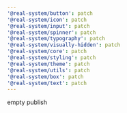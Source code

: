 ```yaml
---
'@real-system/button': patch
'@real-system/icon': patch
'@real-system/input': patch
'@real-system/spinner': patch
'@real-system/typography': patch
'@real-system/visually-hidden': patch
'@real-system/core': patch
'@real-system/styling': patch
'@real-system/theme': patch
'@real-system/utils': patch
'@real-system/box': patch
'@real-system/text': patch
---
```


empty publish
